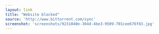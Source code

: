 ```yaml
---
layout: link
title: "Website blocked"
source: 'http://www.bittorrent.com/sync'
screenshot: 'screenshots/9231040e-304d-4be3-9509-701cee676f83.jpg'
---
```


